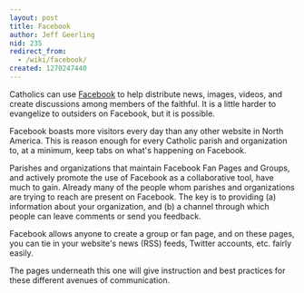 ```yaml
---
layout: post
title: Facebook
author: Jeff Geerling
nid: 235
redirect_from:
  - /wiki/facebook/
created: 1270247440
---
```

<p>
	Catholics can use <a href="http://www.facebook.com/">Facebook</a> to help distribute news, images, videos, and create discussions among members of the faithful. It is a little harder to evangelize to outsiders on Facebook, but it is possible.</p>
<p>
	Facebook boasts more visitors every day than any other website in North America. This is reason enough for every Catholic parish and organization to, at a minimum, keep tabs on what&#39;s happening on Facebook.</p>
<p>
	Parishes and organizations that maintain Facebook Fan Pages and Groups, and actively promote the use of Facebook as a collaborative tool, have much to gain. Already many of the people whom parishes and organizations are trying to reach are present on Facebook. The key is to providing (a) information about your organization, and (b) a channel through which people can leave comments or send you feedback.</p>
<p>
	Facebook allows anyone to create a group or fan page, and on these pages, you can tie in your website&#39;s news (RSS) feeds, Twitter accounts, etc. fairly easily.</p>
<p>
	The pages underneath this one will give instruction and best practices for these different avenues of communication.</p>
